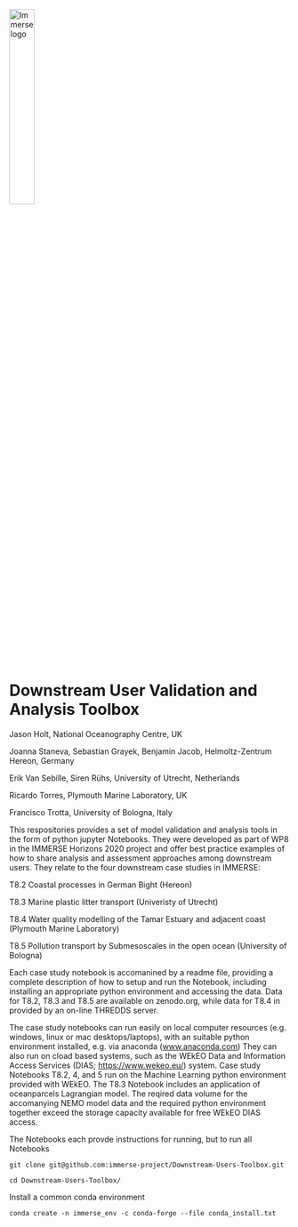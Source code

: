 
<div class="row">
  <div class="column">
   <img src="https://immerse-ocean.eu/img/headers/immerse-header-logo.png"
     alt="Immerse logo"
     style="width:30%" />
  </div>

# Downstream User Validation and Analysis Toolbox
Jason Holt, National Oceanography Centre, UK

Joanna Staneva, Sebastian Grayek, Benjamin Jacob, Helmoltz-Zentrum Hereon, Germany

Erik Van Sebille, Siren Rühs, University of Utrecht, Netherlands

Ricardo Torres, Plymouth Marine Laboratory, UK

Francisco Trotta, University of Bologna, Italy

This respositories provides a set of model validation and analysis tools in the form of python jupyter Notebooks.
They were developed as part of WP8 in the IMMERSE Horizons 2020 project and offer best practice examples of how to
share analysis and assessment approaches among downstream users. They relate to the four downstream case studies in IMMERSE:

T8.2 Coastal processes in German Bight (Hereon) 

T8.3 Marine plastic litter transport (Univeristy of Utrecht)

T8.4 Water quality modelling of the Tamar Estuary and adjacent coast (Plymouth Marine Laboratory)

T8.5 Pollution transport by Submesoscales in the open ocean (University of Bologna)

Each case study notebook is accomanined by a readme file, providing a complete description of how to setup and run the Notebook,
including installing an appropriate python environment and accessing the data. Data for T8.2, T8.3 and T8.5 are available on zenodo.org, while data for T8.4 in provided by an on-line THREDDS server. 

The case study notebooks can run easily on local computer resources (e.g. windows, linux or mac desktops/laptops), with an suitable python environment installed, e.g. via anaconda (www.anaconda.com) They can also run on cload based systems, such as the WEkEO Data and Information Access Services (DIAS; https://www.wekeo.eu/) system. Case study Notebooks T8.2, 4, and 5 run on the Machine Learning python environment provided with WEkEO. The T8.3 Notebook includes an application of oceanparcels Lagrangian model. The reqired data volume for the accomanying NEMO model data and the required python environment together exceed the storage capacity available for free WEkEO DIAS access.

The Notebooks each provde instructions for running, but to run all Notebooks
```
git clone git@github.com:immerse-project/Downstream-Users-Toolbox.git

cd Downstream-Users-Toolbox/
```
Install a common conda environment
```
conda create -n immerse_env -c conda-forge --file conda_install.txt
```




